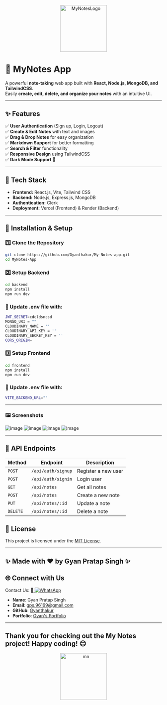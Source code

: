 
<div align="center">
  <img src="https://github.com/user-attachments/assets/3ffaa3a4-a209-495e-93a7-bbac4ea2ffe3" alt="MyNotesLogo" height="150px" width="150px">
</div>


# 📒 MyNotes App

A powerful **note-taking** web app built with **React, Node.js, MongoDB, and TailwindCSS**.  
Easily **create, edit, delete, and organize your notes** with an intuitive UI.



---

## ✨ Features

✅ **User Authentication** (Sign up, Login, Logout)  
✅ **Create & Edit Notes** with text and images  
✅ **Drag & Drop Notes** for easy organization  
✅ **Markdown Support** for better formatting  
✅ **Search & Filter** functionality  
✅ **Responsive Design** using TailwindCSS  
✅ **Dark Mode Support** 🌙  

---

## 🚀 Tech Stack

- **Frontend:** React.js, Vite, Tailwind CSS  
- **Backend:** Node.js, Express.js, MongoDB  
- **Authentication:** Clerk  
- **Deployment:** Vercel (Frontend) & Render (Backend)  

---

## 📌 Installation & Setup

### 1️⃣ Clone the Repository

```sh
git clone https://github.com/Gyanthakur/My-Notes-app.git
cd MyNotes-App
```

### 2️⃣ Setup Backend

```sh
cd backend
npm install
npm run dev
```

### 🔹 Update .env file with:

```sh
JWT_SECRET=cdcldsncsd
MONGO_URI = ""
CLOUDINARY_NAME = ''
CLOUDINARY_API_KEY = ''
CLOUDINARY_SECRET_KEY = ''
CORS_ORIGIN=
```

### 3️⃣ Setup Frontend

```sh
cd frontend
npm install
npm run dev
```

### 🔹 Update .env file with:

```sh
VITE_BACKEND_URL=""
```

---

### 🖼️ Screenshots

![image](https://github.com/user-attachments/assets/aab85a63-5cef-4e44-bb50-21733ecc8da2)
![image](https://github.com/user-attachments/assets/62805b24-1636-424d-8287-32d911dd4239)
![image](https://github.com/user-attachments/assets/615b6e89-a721-47b2-b10b-6aa0e6c9622b)
![image](https://github.com/user-attachments/assets/184387ce-6e8f-4c35-9562-da4dae37a79d)


---

## 📡 API Endpoints

| Method   | Endpoint         | Description          |
|----------|-----------------|----------------------|
| `POST`   | `/api/auth/signup`  | Register a new user  |
| `POST`   | `/api/auth/signin`  | Login user           |
| `GET`    | `/api/notes`        | Get all notes        |
| `POST`   | `/api/notes`        | Create a new note    |
| `PUT`    | `/api/notes/:id`    | Update a note        |
| `DELETE` | `/api/notes/:id`    | Delete a note        |




## 🔐 License
This project is licensed under the [MIT License](LICENSE).

---

## ✨ Made with ❤️ by Gyan Pratap Singh ✨

## 🌐 Connect with Us

Contact Us:  📲<a href="https://wa.me/918957818597?text=Hey%20%F0%9F%91%8B%2C%20how%20can%20I%20help%20you%3F">
    <img src="https://img.shields.io/badge/WhatsApp-Click%20Me-25D366?style=for-the-badge&logo=whatsapp" alt="WhatsApp" />
  </a>

- **Name**: Gyan Pratap Singh
- **Email**: [gps.96169@gmail.com](mailto:gps.96169@gmail.com)
- **GitHub**: [Gyanthakur](https://github.com/Gyanthakur)
- **Portfolio**: [Gyan's Portfolio](https://gyan-pratap-singh.vercel.app/)

---



## Thank you for checking out the My Notes  project! Happy coding! 😊

<div align="center">
  
  <img src="https://github.com/user-attachments/assets/4438a370-013b-4ed1-8216-f61fd7092ddc" alt="mn" height="150px" width="150px">

</div>



